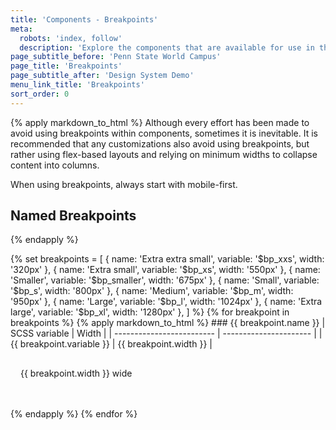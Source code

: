 ```yaml
---
title: 'Components - Breakpoints'
meta:
  robots: 'index, follow'
  description: 'Explore the components that are available for use in the design system.'
page_subtitle_before: 'Penn State World Campus'
page_title: 'Breakpoints'
page_subtitle_after: 'Design System Demo'
menu_link_title: 'Breakpoints'
sort_order: 0
---
```

{% apply markdown_to_html %}
Although every effort has been made to avoid using breakpoints within
components, sometimes it is inevitable. It is recommended that any
customizations also avoid using breakpoints, but rather using flex-based
layouts and relying on minimum widths to collapse content into columns.

When using breakpoints, always start with mobile-first.

## Named Breakpoints
{% endapply %}

{% set breakpoints = [
  { name: 'Extra extra small', variable: '$bp_xxs', width: '320px' },
  { name: 'Extra small', variable: '$bp_xs', width: '550px' },
  { name: 'Smaller', variable: '$bp_smaller', width: '675px' },
  { name: 'Small', variable: '$bp_s', width: '800px' },
  { name: 'Medium', variable: '$bp_m', width: '950px' },
  { name: 'Large', variable: '$bp_l', width: '1024px' },
  { name: 'Extra large', variable: '$bp_xl', width: '1280px' },
] %}
{% for breakpoint in breakpoints %}
  {% apply markdown_to_html %}
    ### {{ breakpoint.name }}
    | SCSS variable             | Width                  |
    | ------------------------- | ---------------------- |
    | {{ breakpoint.variable }} | {{ breakpoint.width }} |
    <div style="background:var(--sky-blue);padding:1rem;margin-bottom:2rem;width:{{ breakpoint.width }}">
      {{ breakpoint.width }} wide
    </div>
  {% endapply %}
{% endfor %}
